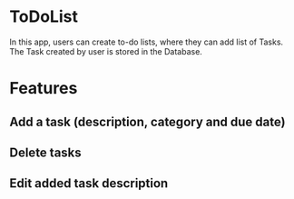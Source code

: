 # ToDoList
 In this app, users can create to-do lists, where they can add list of Tasks. The Task created by user is stored in the Database.
 
# Features
## Add a task (description, category and due date)
## Delete tasks
## Edit added task description
